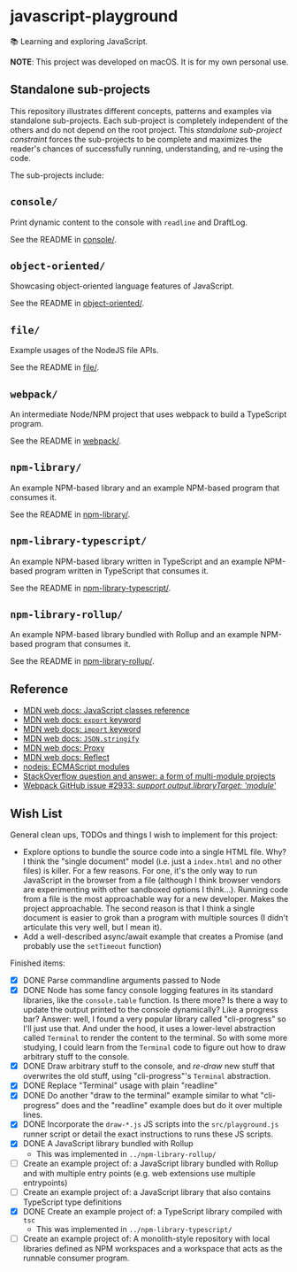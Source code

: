 # javascript-playground

📚 Learning and exploring JavaScript.

**NOTE**: This project was developed on macOS. It is for my own personal use.

## Standalone sub-projects

This repository illustrates different concepts, patterns and examples via standalone sub-projects. Each sub-project is
completely independent of the others and do not depend on the root project. This _standalone sub-project constraint_
forces the sub-projects to be complete and maximizes the reader's chances of successfully running, understanding, and
re-using the code.

The sub-projects include:

## `console/`

Print dynamic content to the console with `readline` and DraftLog.

See the README in [console/](console/). 

## `object-oriented/`

Showcasing object-oriented language features of JavaScript.

See the README in [object-oriented/](object-oriented/). 

## `file/`

Example usages of the NodeJS file APIs.

See the README in [file/](file/).

## `webpack/`

An intermediate Node/NPM project that uses webpack to build a TypeScript program.

See the README in [webpack/](webpack/).

## `npm-library/`

An example NPM-based library and an example NPM-based program that consumes it.

See the README in [npm-library/](npm-library/).

## `npm-library-typescript/`

An example NPM-based library written in TypeScript and an example NPM-based program written in TypeScript that consumes it.

See the README in [npm-library-typescript/](npm-library-typescript/).

## `npm-library-rollup/`

An example NPM-based library bundled with Rollup and an example NPM-based program that consumes it.

See the README in [npm-library-rollup/](npm-library-rollup/).

## Reference

* [MDN web docs: JavaScript classes reference](https://developer.mozilla.org/en-US/docs/Web/JavaScript/Reference/Classes)
* [MDN web docs: `export` keyword](https://developer.mozilla.org/en-US/docs/web/javascript/reference/statements/export)
* [MDN web docs: `import` keyword](https://developer.mozilla.org/en-US/docs/Web/JavaScript/Reference/Statements/import)
* [MDN web docs: `JSON.stringify`](https://developer.mozilla.org/en-US/docs/Web/JavaScript/Reference/Global_Objects/JSON/stringify)
* [MDN web docs: Proxy](https://developer.mozilla.org/en-US/docs/Web/JavaScript/Reference/Global_Objects/Proxy)
* [MDN web docs: Reflect](https://developer.mozilla.org/en-US/docs/Web/JavaScript/Reference/Global_Objects/Reflect)
* [nodejs: ECMAScript modules](https://nodejs.org/api/esm.html#esm_enabling)
* [StackOverflow question and answer: a form of multi-module projects](https://stackoverflow.com/a/29787493)
* [Webpack GitHub issue #2933: *support output.libraryTarget: 'module'*](https://github.com/webpack/webpack/issues/2933)

## Wish List
   
General clean ups, TODOs and things I wish to implement for this project:

* Explore options to bundle the source code into a single HTML file. Why? I think the "single document" model (i.e. just
  a `index.html` and no other files) is killer. For a few reasons. For one, it's the only way to run JavaScript in the
  browser from a file (although I think browser vendors are experimenting with other sandboxed options I think...). Running
  code from a file is the most approachable way for a new developer. Makes the project approachable. The second reason
  is that I think a single document is easier to grok than a program with multiple sources (I didn't articulate this very
  well, but I mean it).
* Add a well-described async/await example that creates a Promise (and probably use the `setTimeout` function)

Finished items:

* [x] DONE Parse commandline arguments passed to Node
* [x] DONE Node has some fancy console logging features in its standard libraries, like the `console.table` function. Is there
  more? Is there a way to update the output printed to the console dynamically? Like a progress bar? Answer: well, I found
  a very popular library called "cli-progress" so I'll just use that. And under the hood, it uses a lower-level abstraction
  called `Terminal` to render the content to the terminal. So with some more studying, I could learn from the `Terminal`
  code to figure out how to draw arbitrary stuff to the console.
* [x] DONE Draw arbitrary stuff to the console, and *re-draw* new stuff that overwrites the old stuff, using "cli-progress"'s
  `Terminal` abstraction.  
* [x] DONE Replace "Terminal" usage with plain "readline"
* [x] DONE Do another "draw to the terminal" example similar to what "cli-progress" does and the "readline" example does but do it
  over multiple lines.
* [x] DONE Incorporate the `draw-*.js` JS scripts into the `src/playground.js` runner script or detail the exact instructions to runs
  these JS scripts.
* [x] DONE A JavaScript library bundled with Rollup
  * This was implemented in `../npm-library-rollup/`
* [ ] Create an example project of: a JavaScript library bundled with Rollup and with multiple entry points (e.g. web
  extensions use multiple entrypoints)
* [ ] Create an example project of: a JavaScript library that also contains TypeScript type definitions
* [x] DONE Create an example project of: a TypeScript library compiled with `tsc`
  * This was implemented in `../npm-library-typescript/`
* [ ] Create an example project of: A monolith-style repository with local libraries defined as NPM workspaces and a workspace that acts as the runnable
  consumer program.
